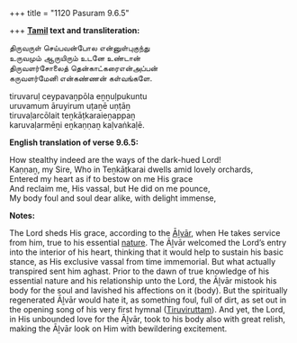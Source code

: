 +++
title = "1120 Pasuram 9.6.5"

+++
**[Tamil](/definition/tamil#history "show Tamil definitions") text and transliteration:**

திருவருள் செய்பவன்போல என்னுள்புகுந்து  
உருவமும் ஆருயிரும் உடனே உண்டான்  
திருவளர்சோலைத் தென்காட்கரைஎன்அப்பன்  
கருவளர்மேனி என்கண்ணன் கள்வங்களே.

tiruvaruḷ ceypavaṉpōla eṉṉuḷpukuntu  
uruvamum āruyirum uṭaṉē uṇṭāṉ  
tiruvaḷarcōlait teṉkāṭkaraieṉappaṉ  
karuvaḷarmēṉi eṉkaṇṇaṉ kaḷvaṅkaḷē.

**English translation of verse 9.6.5:**

How stealthy indeed are the ways of the dark-hued Lord!  
Kaṇṇaṉ, my Sire, Who in Teṉkāṭkarai dwells amid lovely orchards,  
Entered my heart as if to bestow on me His grace  
And reclaim me, His vassal, but He did on me pounce,  
My body foul and soul dear alike, with delight immense,

**Notes:**

The Lord sheds His grace, according to the [Āḻvār](/definition/aḻvar#vaishnavism "show Āḻvār definitions"), when He takes service from him, true to his essential [nature](/definition/nature#history "show nature definitions"). The Āḻvār welcomed the Lord’s entry into the interior of his heart, thinking that it would help to sustain his basic stance, as His exclusive vassal from time immemorial. But what actually transpired sent him aghast. Prior to the dawn of true knowledge of his essential nature and his relationship unto the Lord, the Āḻvār mistook his body for the soul and lavished his affections on it (body). But the spiritually regenerated Āḻvār would hate it, as something foul, full of dirt, as set out in the opening song of his very first hymnal ([Tiruviruttam](/definition/tiruviruttam#vaishnavism "show Tiruviruttam definitions")). And yet, the Lord, in His unbounded love for the Āḻvār, took to his body also with great relish, making the Āḻvār look on Him with bewildering excitement.


